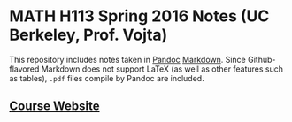 # MATH H113 Spring 2016 Notes (UC Berkeley, Prof. Vojta)

This repository includes notes taken in [Pandoc](http://pandoc.org/) [Markdown](https://daringfireball.net/projects/markdown/). Since Github-flavored Markdown does not support LaTeX (as well as other features such as tables), `.pdf` files compile by Pandoc are included.

## [Course Website](https://math.berkeley.edu/~vojta/H113.html)
